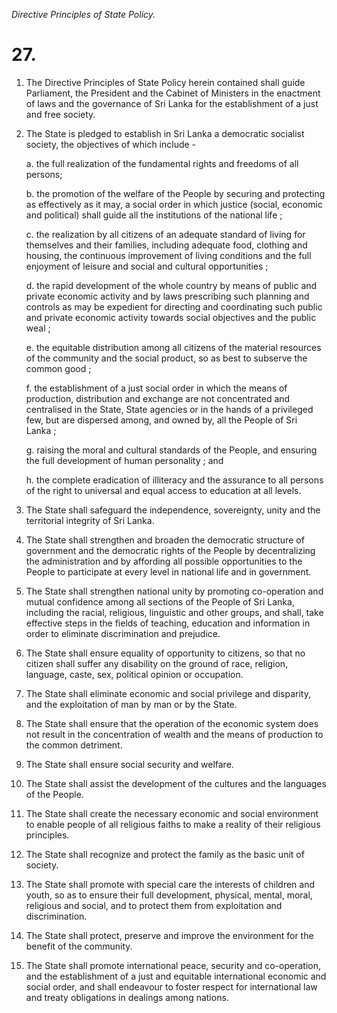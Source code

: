 *Directive Principles of State Policy.*

# 27.

1. The Directive Principles of State Policy herein contained shall guide Parliament, the President and the Cabinet of Ministers in the enactment of laws and the governance of Sri Lanka for the establishment of a just and free society.

2. The State is pledged to establish in Sri Lanka a democratic socialist society, the objectives of which include -

    a. the full realization of the fundamental rights and freedoms of all persons;

    b. the promotion of the welfare of the People by securing and protecting as effectively as it may, a social order in which justice (social, economic and political) shall guide all the institutions of the national life ;

    c. the realization by all citizens of an adequate standard of living for themselves and their families, including adequate food, clothing and housing, the continuous improvement of living conditions and the full enjoyment of leisure and social and cultural opportunities ;

    d. the rapid development of the whole country by means of public and private economic activity and by laws prescribing such planning and controls as may be expedient for directing and coordinating such public and private economic activity towards social objectives and the public weal ;

    e. the equitable distribution among all citizens of the material resources of the community and the social product, so as best to subserve the common good ;

    f. the establishment of a just social order in which the means of production, distribution and exchange are not concentrated and centralised in the State, State agencies or in the hands of a privileged few, but are dispersed among, and owned by, all the People of Sri Lanka ;

    g. raising the moral and cultural standards of the People, and ensuring the full development of human personality ; and

    h. the complete eradication of illiteracy and the assurance to all persons of the right to universal and equal access to education at all levels.

3. The State shall safeguard the independence, sovereignty, unity and the territorial integrity of Sri Lanka.

4. The State shall strengthen and broaden the democratic structure of government and the democratic rights of the People by decentralizing the administration and by affording all possible opportunities to the People to participate at every level in national life and in government.

5. The State shall strengthen national unity by promoting co-operation and mutual confidence among all sections of the People of Sri Lanka, including the racial, religious, linguistic and other groups, and shall, take effective steps in the fields of teaching, education and information in order to eliminate discrimination and prejudice.

6. The State shall ensure equality of opportunity to citizens, so that no citizen shall suffer any disability on the ground of race, religion, language, caste, sex, political opinion or occupation.

7. The State shall eliminate economic and social privilege and disparity, and the exploitation of man by man or by the State.

8. The State shall ensure that the operation of the economic system does not result in the concentration of wealth and the means of production to the common detriment.

9. The State shall ensure social security and welfare.

10. The State shall assist the development of the cultures and the languages of the People.

11. The State shall create the necessary economic and social environment to enable people of all religious faiths to make a reality of their religious principles.

12. The State shall recognize and protect the family as the basic unit of society.

13. The State shall promote with special care the interests of children and youth, so as to ensure their full development, physical, mental, moral, religious and social, and to protect them from exploitation and discrimination.

14. The State shall protect, preserve and improve the environment for the benefit of the community.

15. The State shall promote international peace, security and co-operation, and the establishment of a just and equitable international economic and social order, and shall endeavour to foster respect for international law and treaty obligations in dealings among nations.
